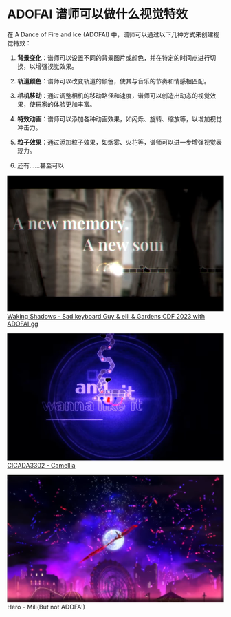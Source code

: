 # ADOFAI 谱师可以做什么视觉特效

在 A Dance of Fire and Ice (ADOFAI) 中，谱师可以通过以下几种方式来创建视觉特效：

1. **背景变化**：谱师可以设置不同的背景图片或颜色，并在特定的时间点进行切换，以增强视觉效果。

2. **轨道颜色**：谱师可以改变轨道的颜色，使其与音乐的节奏和情感相匹配。

3. **相机移动**：通过调整相机的移动路径和速度，谱师可以创造出动态的视觉效果，使玩家的体验更加丰富。

4. **特效动画**：谱师可以添加各种动画效果，如闪烁、旋转、缩放等，以增加视觉冲击力。

5. **粒子效果**：通过添加粒子效果，如烟雾、火花等，谱师可以进一步增强视觉表现力。

6. 还有......甚至可以

![一束新生的光芒照亮心中这片寂灭虚无的世界](image1.png)[Waking Shadows - Sad keyboard Guy & eili & Gardens CDF 2023 with ADOFAI.gg](https://www.youtube.com/watch?v=Z-twyB5vDjs)

![CICADA3302 - Camellia](image2.png)[CICADA3302 - Camellia](https://www.youtube.com/watch?v=ct5KSzsIsMo)

![即便是无法触及的梦，直到触及它为止，我都将前进](image3.png)Hero - Mili(But not ADOFAI)